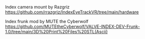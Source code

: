 Index camera mount by Razgriz https://github.com/rrazgriz/IndexEyeTrackVR/tree/main/hardware

Index frunk mod by MUTE the Cyberwolf https://github.com/MUTEtheCyberwolf/VALVE-INDEX-DEV-Frunk-1.0/tree/main/3D%20Print%20Files%20STL(Ascii)
